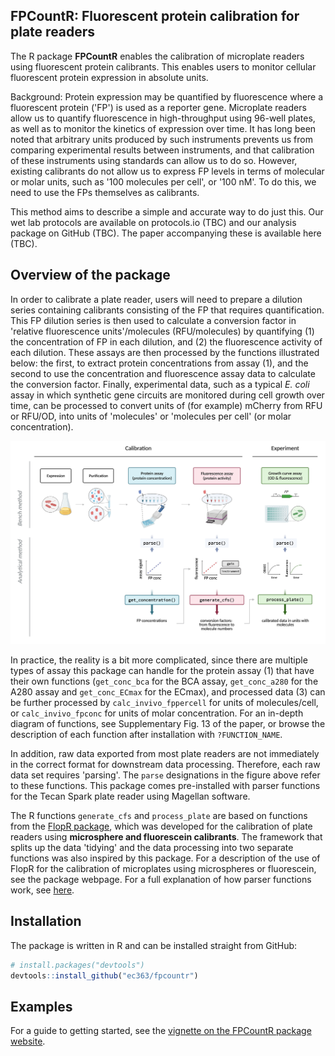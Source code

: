 ## FPCountR: Fluorescent protein calibration for plate readers

The R package **FPCountR** enables the calibration of microplate readers using fluorescent protein calibrants. This enables users to monitor cellular fluorescent protein expression in absolute units.

Background: Protein expression may be quantified by fluorescence where a fluorescent protein ('FP') is used as a reporter gene. Microplate readers allow us to quantify fluorescence in high-throughput using 96-well plates, as well as to monitor the kinetics of expression over time. It has long been noted that arbitrary units produced by such instruments prevents us from comparing experimental results between instruments, and that calibration of these instruments using standards can allow us to do so. However, existing calibrants do not allow us to express FP levels in terms of molecular or molar units, such as '100 molecules per cell', or '100 nM'. To do this, we need to use the FPs themselves as calibrants.

This method aims to describe a simple and accurate way to do just this. Our wet lab protocols are available on protocols.io (TBC) and our analysis package on GitHub (TBC). The paper accompanying these is available here (TBC).

## Overview of the package

In order to calibrate a plate reader, users will need to prepare a dilution series containing calibrants consisting of the FP that requires quantification. This FP dilution series is then used to calculate a conversion factor in 'relative fluorescence units'/molecules (RFU/molecules) by quantifying (1) the concentration of FP in each dilution, and (2) the fluorescence activity of each dilution. These assays are then processed by the functions illustrated below: the first, to extract protein concentrations from assay (1), and the second to use the concentration and fluorescence assay data to calculate the conversion factor. Finally, experimental data, such as a typical _E. coli_ assay in which synthetic gene circuits are monitored during cell growth over time, can be processed to convert units of (for example) mCherry from RFU or RFU/OD, into units of 'molecules' or 'molecules per cell' (or molar concentration).

<p align="center">
  <img src="man/figures/gh_overview.png" width="720" />
</p>

In practice, the reality is a bit more complicated, since there are multiple types of assay this package can handle for the protein assay (1) that have their own functions (`get_conc_bca` for the BCA assay, `get_conc_a280` for the A280 assay and `get_conc_ECmax` for the ECmax), and processed data (3) can be further processed by `calc_invivo_fppercell` for units of molecules/cell, or `calc_invivo_fpconc` for units of molar concentration. For an in-depth diagram of functions, see Supplementary Fig. 13 of the paper, or browse the description of each function after installation with `?FUNCTION_NAME`.

In addition, raw data exported from most plate readers are not immediately in the correct format for downstream data processing. Therefore, each raw data set requires 'parsing'. The `parse` designations in the figure above refer to these functions. This package comes pre-installed with parser functions for the Tecan Spark plate reader using Magellan software. 

The R functions `generate_cfs` and `process_plate` are based on functions from the [FlopR package](https://github.com/ucl-cssb/flopr), which was developed for the calibration of plate readers using **microsphere and fluorescein calibrants**. The framework that splits up the data 'tidying' and the data processing into two separate functions was also inspired by this package. For a description of the use of FlopR for the calibration of microplates using microspheres or fluorescein, see the package webpage. For a full explanation of how parser functions work, see [here](https://github.com/ucl-cssb/flopr#plate-reader-calibration).

## Installation

The package is written in R and can be installed straight from GitHub:

```r
# install.packages("devtools")
devtools::install_github("ec363/fpcountr")
```

## Examples

For a guide to getting started, see the [vignette on the FPCountR package website](https://ec363.github.io/fpcountr/articles/fpcountr.html).
